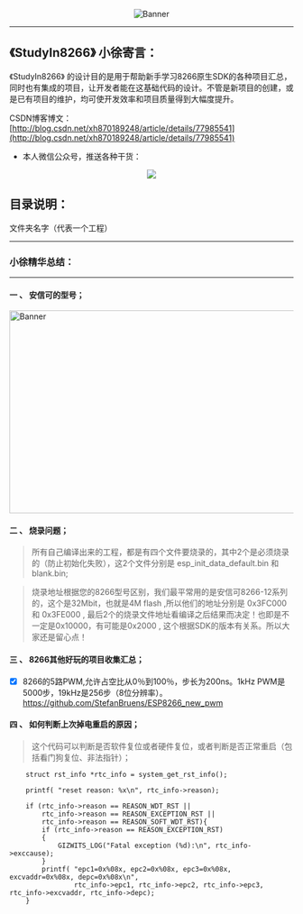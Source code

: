 <p align="center">
  <img src="https://img-blog.csdnimg.cn/20190430093226779.png"  alt="Banner" />
</p>
 
***************************************************
## 《StudyIn8266》 小徐寄言：
 
《StudyIn8266》 的设计目的是用于帮助新手学习8266原生SDK的各种项目汇总，同时也有集成的项目，让开发者能在这基础代码的设计。不管是新项目的创建，或是已有项目的维护，均可使开发效率和项目质量得到大幅度提升。

CSDN博客博文：[http://blog.csdn.net/xh870189248/article/details/77985541](http://blog.csdn.net/xh870189248/article/details/77985541)

- 本人微信公众号，推送各种干货：
<p align="center">
<img src ="https://img-blog.csdnimg.cn/20190430143723867.png"/>
</p>


## 目录说明：

文件夹名字（代表一个工程）

**************************************************************************************************

### 小徐精华总结：
**************************************************************************************************
 #### 一 、 安信可的型号；
 <img src="http://img.blog.csdn.net/20180310172639139" width="1000px" height="360px" alt="Banner" />
 
 #### 二 、 烧录问题；
 >所有自己编译出来的工程，都是有四个文件要烧录的，其中2个是必须烧录的（防止初始化失败），这2个文件分别是 esp_init_data_default.bin 和blank.bin;
 
 >烧录地址根据您的8266型号区别，我们最平常用的是安信可8266-12系列的，这个是32Mbit，也就是4M flash ,所以他们的地址分别是 0x3FC000 和 0x3FE000 , 最后2个的烧录文件地址看编译之后结果而决定！也即是不一定是0x10000，有可能是0x2000 , 这个根据SDK的版本有关系。所以大家还是留心点！
 
 #### 三 、 8266其他好玩的项目收集汇总；
 
 - [x] 8266的5路PWM,允许占空比从0％到100％，步长为200ns。1kHz PWM是5000步，19kHz是256步（8位分辨率）。
    https://github.com/StefanBruens/ESP8266_new_pwm
    
 #### 四 、 如何判断上次掉电重启的原因；
  >这个代码可以判断是否软件复位或者硬件复位，或者判断是否正常重启（包括看门狗复位、非法指针）；


```
    struct rst_info *rtc_info = system_get_rst_info();
   
    printf( "reset reason: %x\n", rtc_info->reason);
  
    if (rtc_info->reason == REASON_WDT_RST ||
        rtc_info->reason == REASON_EXCEPTION_RST ||
        rtc_info->reason == REASON_SOFT_WDT_RST){
        if (rtc_info->reason == REASON_EXCEPTION_RST)
        {
            GIZWITS_LOG("Fatal exception (%d):\n", rtc_info->exccause);
        }
        printf( "epc1=0x%08x, epc2=0x%08x, epc3=0x%08x, excvaddr=0x%08x, depc=0x%08x\n",
                rtc_info->epc1, rtc_info->epc2, rtc_info->epc3, rtc_info->excvaddr, rtc_info->depc);
    }


```
 
 
 
 
